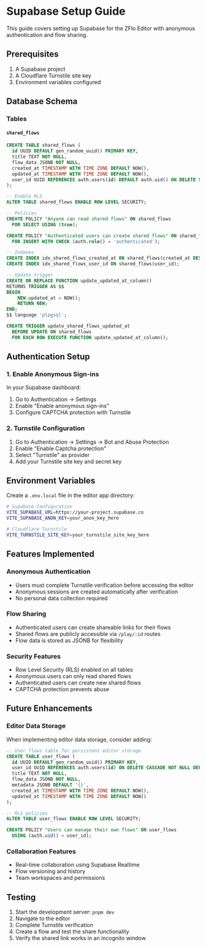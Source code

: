 # Supabase Setup Guide

This guide covers setting up Supabase for the ZFlo Editor with anonymous authentication and flow sharing.

## Prerequisites

1. A Supabase project
2. A Cloudflare Turnstile site key
3. Environment variables configured

## Database Schema

### Tables

#### `shared_flows`

```sql
CREATE TABLE shared_flows (
  id UUID DEFAULT gen_random_uuid() PRIMARY KEY,
  title TEXT NOT NULL,
  flow_data JSONB NOT NULL,
  created_at TIMESTAMP WITH TIME ZONE DEFAULT NOW(),
  updated_at TIMESTAMP WITH TIME ZONE DEFAULT NOW(),
  user_id UUID REFERENCES auth.users(id) DEFAULT auth.uid() ON DELETE SET NULL
);

-- Enable RLS
ALTER TABLE shared_flows ENABLE ROW LEVEL SECURITY;

-- Policies
CREATE POLICY "Anyone can read shared flows" ON shared_flows
  FOR SELECT USING (true);

CREATE POLICY "Authenticated users can create shared flows" ON shared_flows
  FOR INSERT WITH CHECK (auth.role() = 'authenticated');

-- Indexes
CREATE INDEX idx_shared_flows_created_at ON shared_flows(created_at DESC);
CREATE INDEX idx_shared_flows_user_id ON shared_flows(user_id);

-- Update trigger
CREATE OR REPLACE FUNCTION update_updated_at_column()
RETURNS TRIGGER AS $$
BEGIN
    NEW.updated_at = NOW();
    RETURN NEW;
END;
$$ language 'plpgsql';

CREATE TRIGGER update_shared_flows_updated_at
  BEFORE UPDATE ON shared_flows
  FOR EACH ROW EXECUTE FUNCTION update_updated_at_column();
```

## Authentication Setup

### 1. Enable Anonymous Sign-ins

In your Supabase dashboard:

1. Go to Authentication → Settings
2. Enable "Enable anonymous sign-ins"
3. Configure CAPTCHA protection with Turnstile

### 2. Turnstile Configuration

1. Go to Authentication → Settings → Bot and Abuse Protection
2. Enable "Enable Captcha protection"
3. Select "Turnstile" as provider
4. Add your Turnstile site key and secret key

## Environment Variables

Create a `.env.local` file in the editor app directory:

```bash
# Supabase Configuration
VITE_SUPABASE_URL=https://your-project.supabase.co
VITE_SUPABASE_ANON_KEY=your_anon_key_here

# Cloudflare Turnstile
VITE_TURNSTILE_SITE_KEY=your_turnstile_site_key_here
```

## Features Implemented

### Anonymous Authentication

- Users must complete Turnstile verification before accessing the editor
- Anonymous sessions are created automatically after verification
- No personal data collection required

### Flow Sharing

- Authenticated users can create shareable links for their flows
- Shared flows are publicly accessible via `/play/:id` routes
- Flow data is stored as JSONB for flexibility

### Security Features

- Row Level Security (RLS) enabled on all tables
- Anonymous users can only read shared flows
- Authenticated users can create new shared flows
- CAPTCHA protection prevents abuse

## Future Enhancements

### Editor Data Storage

When implementing editor data storage, consider adding:

```sql
-- User flows table for persistent editor storage
CREATE TABLE user_flows (
  id UUID DEFAULT gen_random_uuid() PRIMARY KEY,
  user_id UUID REFERENCES auth.users(id) ON DELETE CASCADE NOT NULL DEFAULT auth.uid(),
  title TEXT NOT NULL,
  flow_data JSONB NOT NULL,
  metadata JSONB DEFAULT '{}',
  created_at TIMESTAMP WITH TIME ZONE DEFAULT NOW(),
  updated_at TIMESTAMP WITH TIME ZONE DEFAULT NOW()
);

-- RLS policies
ALTER TABLE user_flows ENABLE ROW LEVEL SECURITY;

CREATE POLICY "Users can manage their own flows" ON user_flows
  USING (auth.uid() = user_id);
```

### Collaboration Features

- Real-time collaboration using Supabase Realtime
- Flow versioning and history
- Team workspaces and permissions

## Testing

1. Start the development server: `pnpm dev`
2. Navigate to the editor
3. Complete Turnstile verification
4. Create a flow and test the share functionality
5. Verify the shared link works in an incognito window
